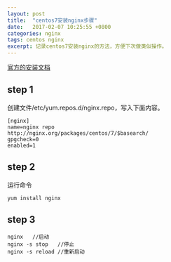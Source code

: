 ```yaml
---
layout: post
title:  "centos7安装nginx步骤"
date:   2017-02-07 10:25:55 +0800
categories: nginx
tags: centos nginx
excerpt: 记录centos7安装nginx的方法，方便下次做类似操作。
---
```


[官方的安装文档](https://nginx.org/en/linux_packages.html#stable)

## step 1
创建文件/etc/yum.repos.d/nginx.repo，写入下面内容。

```
[nginx]
name=nginx repo
http://nginx.org/packages/centos/7/$basearch/
gpgcheck=0
enabled=1
```

## step 2
运行命令

```
yum install nginx
```

## step 3
```
nginx   //启动
nginx -s stop   //停止
nginx -s reload //重新启动
```

